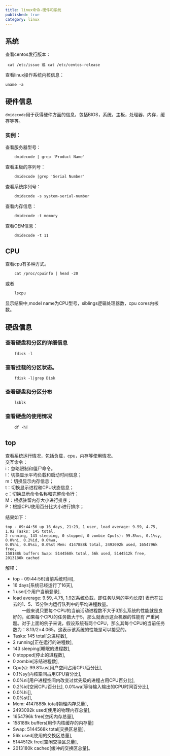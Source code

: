 ```yaml
---
title: linux命令-硬件和系统
published: true
category: linux
---
```


## 系统
查看centos发行版本：
```
 cat /etc/issue 或 cat /etc/centos-release
```
查看linux操作系统内核信息：
```
uname -a
```

## 硬件信息
`dmidecode`用于获得硬件方面的信息，包括BIOS，系统，主板，处理器，内存，缓存等等。

### 实例：
查看服务器型号：
```
	dmidecode | grep 'Product Name'
```
查看主板的序列号：
```
	dmidecode |grep 'Serial Number'
```
查看系统序列号：
```
	dmidecode -s system-serial-number
```
查看内存信息：
```
	dmidecode -t memory
```
查看OEM信息：
```
	dmidecode -t 11
```

## CPU
查看cpu有多种方式。
```
	cat /proc/cpuinfo | head -20
```
或者
```
	lscpu
```
显示结果中,model name为CPU型号，siblings逻辑处理器数，cpu cores内核数。

## 硬盘信息
### 查看硬盘和分区的详细信息
```
	fdisk -l
```
### 查看挂载的分区状态。
```
	fdisk -l|grep Disk
```
### 查看硬盘和分区分布
```
	lsblk
```
### 查看硬盘的使用情况
```
	df -hT
```

## top
查看系统运行情况，包括负载，cpu，内存等使用情况。      
交互命令：        
i：忽略限制和僵尸命令。        
l：切换显示平均负载和启动时间信息；      
m：切换显示内存信息；     
t：切换显示进程和CPU状态信息；       
c：切换显示命令名称和完整命令行；       
M：根据驻留内存大小进行排序；         
P：根据CPU使用百分比大小进行排序；

结果如下：
```
top - 09:44:56 up 16 days, 21:23, 1 user, load average: 9.59, 4.75, 1.92 Tasks: 145 total, 
2 running, 143 sleeping, 0 stopped, 0 zombie Cpu(s): 99.8%us, 0.1%sy, 0.0%ni, 0.2%id, 0.0%wa, 
0.0%hi, 0.0%si, 0.0%st Mem: 4147888k total, 2493092k used, 1654796k free, 
158188k buffers Swap: 5144568k total, 56k used, 5144512k free, 2013180k cached
```
解释：     
* top - 09:44:56\[当前系统时间\],
* 16 days\[系统已经运行了16天\],
* 1 user\[个用户当前登录\],
* load average: 9.59, 4.75, 1.92\[系统负载，即任务队列的平均长度\] 表示在过去的1、5、15分钟内运行队列中的平均进程数量。      
　　一般来说只要每个CPU的当前活动进程数不大于3那么系统的性能就是良好的，如果每个CPU的任务数大于5，那么就表示这台机器的性能有
严重问题。对于上面的例子来说，假设系统有两个CPU，那么其每个CPU的当前任务数为：8.13/2=4.065。这表示该系统的性能是可以接受的。
* Tasks: 145 total\[总进程数\],
* 2 running\[正在运行的进程数\],
* 143 sleeping\[睡眠的进程数\],
* 0 stopped\[停止的进程数\],
* 0 zombie\[冻结进程数\],
* Cpu(s): 99.8%us\[用户空间占用CPU百分比\],
* 0.1%sy\[内核空间占用CPU百分比\],
* 0.0%ni\[用户进程空间内改变过优先级的进程占用CPU百分比\],
* 0.2%id\[空闲CPU百分比\], 0.0%wa\[等待输入输出的CPU时间百分比\],
* 0.0%hi[],
* 0.0%st[],
* Mem: 4147888k total\[物理内存总量\],
* 2493092k used\[使用的物理内存总量\],
* 1654796k free\[空闲内存总量\],
* 158188k buffers\[用作内核缓存的内存量\]
* Swap:  5144568k total\[交换区总量\],
* 56k used\[使用的交换区总量\],
* 5144512k free\[空闲交换区总量\],
* 2013180k cached\[缓冲的交换区总量\]。



